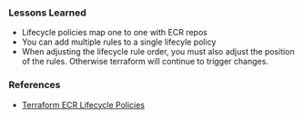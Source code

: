 ### Lessons Learned

* Lifecycle policies map one to one with ECR repos
* You can add multiple rules to a single lifecyle policy
* When adjusting the lifecycle rule order, you must also adjust the position of the rules. Otherwise terraform will continue to trigger changes.

### References

* [Terraform ECR Lifecycle Policies](https://registry.terraform.io/providers/hashicorp/aws/latest/docs/resources/ecr_lifecycle_policy)